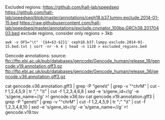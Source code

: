 Excluded regions:
https://github.com/hall-lab/speedseq
https://github.com/hall-lab/speedseq/blob/master/annotations/ceph18.b37.lumpy.exclude.2014-01-15.bed
https://raw.githubusercontent.com/hall-lab/speedseq/master/annotations/exclude.cnvnator_100bp.GRCh38.20170403.bed
exclude regions, consider only regions > 3kb

`awk -v OFS="\t" '{$4=$3-$2}1' ceph18.b37.lumpy.exclude.2014-01-15.bed.txt | sort -nr -k 4 | head -n 1120 > excluded_regions.bed`


Gencode annotations:
source:
ftp://ftp.ebi.ac.uk/pub/databases/gencode/Gencode_human/release_19/gencode.v19.annotation.gff3.gz
ftp://ftp.ebi.ac.uk/pub/databases/gencode/Gencode_human/release_36/gencode.v36.annotation.gff3.gz

cat gencode.v36.annotation.gff3 | grep -P "gene\t" | grep -v "^chrM" | cut -f 1,2,4,5,9 | tr ";" "\t" | cut -f 1,2,3,4,6,8 | sed -e 's/gene_id=//g' -e 's/gene_name=//g' >! gencode.v36.tsv
cat gencode.v19.annotation.gff3 | grep -P "gene\t" | grep -v "^chrM" | cut -f 1,2,4,5,9 | tr ";" "\t" | cut -f 1,2,3,4,6,10 | sed -e 's/gene_id=//g' -e 's/gene_name=//g' >! gencode.v19.tsv

